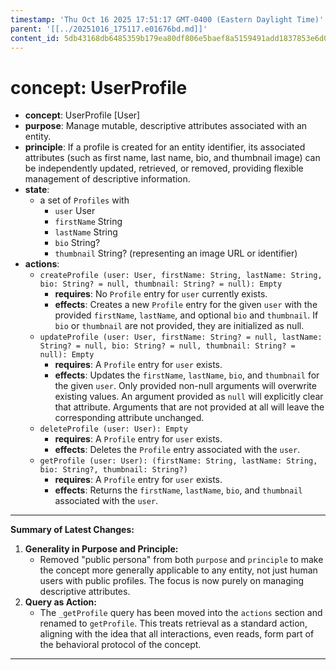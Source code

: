 ```yaml
---
timestamp: 'Thu Oct 16 2025 17:51:17 GMT-0400 (Eastern Daylight Time)'
parent: '[[../20251016_175117.e01676bd.md]]'
content_id: 5db43168db6485359b179ea80df806e5baef8a5159491add1837853e6d0d1f17
---
```


# concept: UserProfile

* **concept**: UserProfile \[User]
* **purpose**: Manage mutable, descriptive attributes associated with an entity.
* **principle**: If a profile is created for an entity identifier, its associated attributes (such as first name, last name, bio, and thumbnail image) can be independently updated, retrieved, or removed, providing flexible management of descriptive information.
* **state**:
  * a set of `Profiles` with
    * `user` User
    * `firstName` String
    * `lastName` String
    * `bio` String?
    * `thumbnail` String? (representing an image URL or identifier)
* **actions**:
  * `createProfile (user: User, firstName: String, lastName: String, bio: String? = null, thumbnail: String? = null): Empty`
    * **requires**: No `Profile` entry for `user` currently exists.
    * **effects**: Creates a new `Profile` entry for the given `user` with the provided `firstName`, `lastName`, and optional `bio` and `thumbnail`. If `bio` or `thumbnail` are not provided, they are initialized as null.
  * `updateProfile (user: User, firstName: String? = null, lastName: String? = null, bio: String? = null, thumbnail: String? = null): Empty`
    * **requires**: A `Profile` entry for `user` exists.
    * **effects**: Updates the `firstName`, `lastName`, `bio`, and `thumbnail` for the given `user`. Only provided non-null arguments will overwrite existing values. An argument provided as `null` will explicitly clear that attribute. Arguments that are not provided at all will leave the corresponding attribute unchanged.
  * `deleteProfile (user: User): Empty`
    * **requires**: A `Profile` entry for `user` exists.
    * **effects**: Deletes the `Profile` entry associated with the `user`.
  * `getProfile (user: User): (firstName: String, lastName: String, bio: String?, thumbnail: String?)`
    * **requires**: A `Profile` entry for `user` exists.
    * **effects**: Returns the `firstName`, `lastName`, `bio`, and `thumbnail` associated with the `user`.

***

**Summary of Latest Changes:**

1. **Generality in Purpose and Principle:**
   * Removed "public persona" from both `purpose` and `principle` to make the concept more generally applicable to any entity, not just human users with public profiles. The focus is now purely on managing descriptive attributes.
2. **Query as Action:**
   * The `_getProfile` query has been moved into the `actions` section and renamed to `getProfile`. This treats retrieval as a standard action, aligning with the idea that all interactions, even reads, form part of the behavioral protocol of the concept.

***

